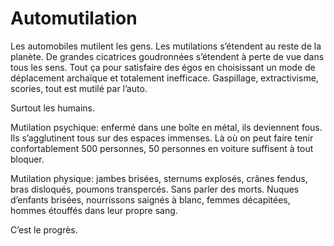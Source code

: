 <!-- SPDX-License-Identifier: CC-BY-SA-4.0 -->
# Automutilation

Les automobiles mutilent les gens. Les mutilations s’étendent au reste de la planète.
De grandes cicatrices goudronnées s’étendent à perte de vue dans tous les sens.
Tout ça pour satisfaire des égos en choisissant un mode de déplacement archaïque et totalement inefficace.
Gaspillage, extractivisme, scories, tout est mutilé par l’auto.

Surtout les humains.

Mutilation psychique: enfermé dans une boîte en métal, ils deviennent fous. Ils s’agglutinent tous sur des espaces immenses. Là où on peut faire tenir confortablement 500 personnes, 50 personnes en voiture suffisent à tout bloquer.

Mutilation physique: jambes brisées, sternums explosés, crânes fendus, bras disloqués, poumons transpercés. Sans parler des morts. Nuques d’enfants brisées, nourrissons saignés à blanc, femmes décapitées, hommes étouffés dans leur propre sang.

C’est le progrès.
